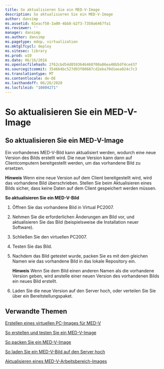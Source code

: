 ```yaml
---
title: So aktualisieren Sie ein MED-V-Image
description: So aktualisieren Sie ein MED-V-Image
author: dansimp
ms.assetid: 61eacf50-3a00-4bb8-b2f3-7350a6467fa1
ms.reviewer: ''
manager: dansimp
ms.author: dansimp
ms.pagetype: mdop, virtualization
ms.mktglfcycl: deploy
ms.sitesec: library
ms.prod: w10
ms.date: 06/16/2016
ms.openlocfilehash: 2f62cbd54d8593646460700a86ea48b5df4ce437
ms.sourcegitcommit: 354664bc527d93f80687cd2eba70d1eea024c7c3
ms.translationtype: MT
ms.contentlocale: de-DE
ms.lasthandoff: 06/26/2020
ms.locfileid: "10804271"
---
```

# So aktualisieren Sie ein MED-V-Image


## So aktualisieren Sie ein MED-V-Image


Ein vorhandenes MED-V-Bild kann aktualisiert werden, wodurch eine neue Version des Bilds erstellt wird. Die neue Version kann dann auf Clientcomputern bereitgestellt werden, um das vorhandene Bild zu ersetzen.

**Hinweis**  Wenn eine neue Version auf dem Client bereitgestellt wird, wird das vorhandene Bild überschrieben. Stellen Sie beim Aktualisieren eines Bilds sicher, dass keine Daten auf dem Client gespeichert werden müssen.

 

**So aktualisieren Sie ein MED-V-Bild**

1.  Öffnen Sie das vorhandene Bild in Virtual PC2007.

2.  Nehmen Sie die erforderlichen Änderungen am Bild vor, und aktualisieren Sie das Bild (beispielsweise die Installation neuer Software).

3.  Schließen Sie den virtuellen PC2007.

4.  Testen Sie das Bild.

5.  Nachdem das Bild getestet wurde, packen Sie es mit dem gleichen Namen wie das vorhandene Bild in das lokale Repository ein.

    **Hinweis**  Wenn Sie dem Bild einen anderen Namen als die vorhandene Version geben, wird anstelle einer neuen Version des vorhandenen Bilds ein neues Bild erstellt.

     

6.  Laden Sie die neue Version auf den Server hoch, oder verteilen Sie Sie über ein Bereitstellungspaket.

## Verwandte Themen


[Erstellen eines virtuellen PC-Images für MED-V](creating-a-virtual-pc-image-for-med-v.md)

[So erstellen und testen Sie ein MED-V-Image](how-to-create-and-test-a-med-v-image.md)

[So packen Sie ein MED-V-Image](how-to-pack-a-med-v-image.md)

[So laden Sie ein MED-V-Bild auf den Server hoch](how-to-upload-a-med-v-image-to-the-server.md)

[Aktualisieren eines MED-V-Arbeitsbereich-Images](updating-a-med-v-workspace-image.md)

 

 





